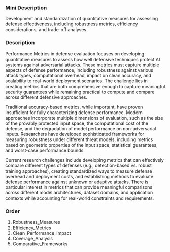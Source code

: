 ### Mini Description

Development and standardization of quantitative measures for assessing defense effectiveness, including robustness metrics, efficiency considerations, and trade-off analyses.

### Description

Performance Metrics in defense evaluation focuses on developing quantitative measures to assess how well defensive techniques protect AI systems against adversarial attacks. These metrics must capture multiple aspects of defense performance, including robustness against various attack types, computational overhead, impact on clean accuracy, and scalability to real-world deployment scenarios. The challenge lies in creating metrics that are both comprehensive enough to capture meaningful security guarantees while remaining practical to compute and compare across different defensive approaches.

Traditional accuracy-based metrics, while important, have proven insufficient for fully characterizing defense performance. Modern approaches incorporate multiple dimensions of evaluation, such as the size of the provably protected input space, the computational cost of the defense, and the degradation of model performance on non-adversarial inputs. Researchers have developed sophisticated frameworks for measuring robustness under different threat models, including metrics based on geometric properties of the input space, statistical guarantees, and worst-case performance bounds.

Current research challenges include developing metrics that can effectively compare different types of defenses (e.g., detection-based vs. robust training approaches), creating standardized ways to measure defense overhead and deployment costs, and establishing methods to evaluate defense performance against unknown or adaptive attacks. There is particular interest in metrics that can provide meaningful comparisons across different model architectures, dataset domains, and application contexts while accounting for real-world constraints and requirements.

### Order

1. Robustness_Measures
2. Efficiency_Metrics
3. Clean_Performance_Impact
4. Coverage_Analysis
5. Comparative_Frameworks
